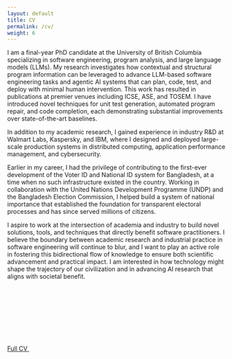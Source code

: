 ```yaml
---
layout: default
title: CV
permalink: /cv/
weight: 6
---
```

I am a final-year PhD candidate at the University of British Columbia specializing in software engineering, program analysis, and large language models (LLMs). My research investigates how contextual and structural program information can be leveraged to advance LLM-based software engineering tasks and agentic AI systems that can plan, code, test, and deploy with minimal human intervention. This work has resulted in publications at premier venues including ICSE, ASE, and TOSEM. I have introduced novel techniques for unit test generation, automated program repair, and code completion, each demonstrating substantial improvements over state-of-the-art baselines.

In addition to my academic research, I gained experience in industry R&D at Walmart Labs, Kaspersky, and IBM, where I designed and deployed large-scale production systems in distributed computing, application performance management, and cybersecurity. 

Earlier in my career, I had the privilege of contributing to the first-ever development of the Voter ID and National ID system for Bangladesh, at a time when no such infrastructure existed in the country. Working in collaboration with the United Nations Development Programme (UNDP) and the Bangladesh Election Commission, I helped build a system of national importance that established the foundation for transparent electoral processes and has since served millions of citizens.

I aspire to work at the intersection of academia and industry to build novel solutions, tools, and techniques that directly benefit software practitioners. I believe the boundary between academic research and industrial practice in software engineering will continue to blur, and I want to play an active role in fostering this bidirectional flow of knowledge to ensure both scientific advancement and practical impact. I am interested in how technology might shape the trajectory of our civilization and in advancing AI research that aligns with societal benefit.

<a href="/resources/docs/resume_nashid.pdf" target="_blank">
        Full CV <span class="icon"><svg><use xlink:href="#icon-pdf"/></svg></span>
</a>